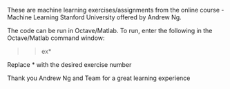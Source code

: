 These are machine learning exercises/assignments from the online course - Machine Learning Stanford University offered by Andrew Ng. 

The code can be run in Octave/Matlab. To run, enter the following in the Octave/Matlab command window:

 >> ex*

Replace * with the desired exercise number


Thank you Andrew Ng and Team for a great learning experience
